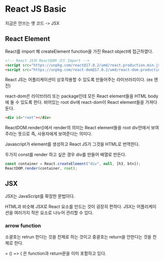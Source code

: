 # React JS Basic

지금은 안쓰는 옛 코드 -> JSX

## React Element

React를 import 해 createElement function을 가진 React object에 접근하였다.

```html
<!-- React JS와 ReactDOM 코드 Import -->
<script src="https://unpkg.com/react@17.0.2/umd/react.production.min.js"></script>
<script src="https://unpkg.com/react-dom@17.0.2/umd/react-dom.production.min.js"></script>
```

React JS는 어플리케이션이 상호작용할 수 있도록 만들어주는 라이브러리이다. (ex 엔진)

react-dom은 라이브러리 또는 package인데 모든 React element들을 HTML body에 둘 수 있도록 한다.
비어있는 root div에 react-dom이 React element들을 가져다 둔다.

```html
<div id="root"></div>
```

ReactDOM.render()에서 render의 의미는 React element들을 root div안에서 보여주라는 뜻으로 즉, 사용자에게 보여준다는 의미다.

Javascript가 element를 생성하고 React JS가 그것을 HTML로 번역한다.

두가지 const를 render 하고 싶은 경우 div를 만들어 배열로 만든다.

```js
const container = React.createElement("div", null, [h3, btn]);
ReactDOM.render(container, root);
```

## JSX

JSX는 JavaScript를 확장한 문법이다.

HTML과 비슷해 JSX로 React 요소를 만드는 것이 굉장히 편하다. JSX는 어플리케이션을 여러가지 작은 요소로 나누어 관리할 수 있다.

### arrow function

소괄호는 retrun 한다는 것을 전제로 하는 것이고 중괄호는 return을 안한다는 것을 전제로 한다.

= () => ( 은 function과 return문을 이미 포함하고 있다.
